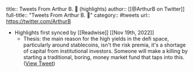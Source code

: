 title:: Tweets From Arthur B. 🌮 (highlights)
author:: [[@ArthurB on Twitter]]
full-title:: "Tweets From Arthur B. 🌮"
category:: #tweets
url:: https://twitter.com/ArthurB

- Highlights first synced by [[Readwise]] [[Nov 19th, 2022]]
	- Thesis: the main reason for the high yields in the defi space, particularly around stablecoins, isn't the risk premia, it's a shortage of capital from institutional investors. Someone will make a killing by starting a traditional, boring, money market fund that taps into this. ([View Tweet](https://twitter.com/ArthurB/status/1404399372285136898))